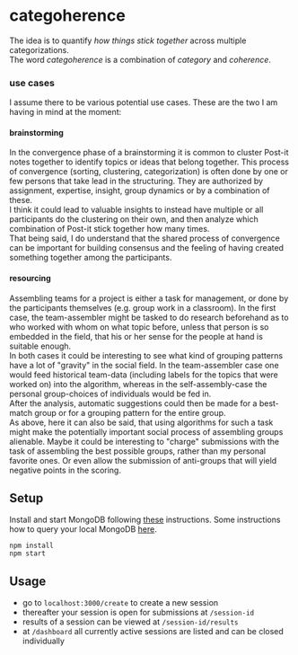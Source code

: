 # categoherence

The idea is to quantify *how things stick together* across multiple categorizations.<br>
The word *categoherence* is a combination of *category* and *coherence*. 

### use cases 

I assume there to be various potential use cases. These are the two I am having in mind at the moment:

#### brainstorming

In the convergence phase of a brainstorming it is common to cluster Post-it notes together to identify topics or ideas that belong together. This process of convergence (sorting, clustering, categorization) is often done by one or few persons that take lead in the structuring. They are authorized by assignment, expertise, insight, group dynamics or by a combination of these.<br>
I think it could lead to valuable insights to instead have multiple or all participants do the clustering on their own, and then analyze which combination of Post-it stick together how many times.<br>
That being said, I do understand that the shared process of convergence can be important for building consensus and the feeling of having created something together among the participants.

#### resourcing

Assembling teams for a project is either a task for management, or done by the participants themselves (e.g. group work in a classroom). In the first case, the team-assembler might be tasked to do research beforehand as to who worked with whom on what topic before, unless that person is so embedded in the field, that his or her sense for the people at hand is suitable enough.
<br>
In both cases it could be interesting to see what kind of grouping patterns have a lot of "gravity" in the social field. In the team-assembler case one would feed historical team-data (including labels for the topics that were worked on) into the algorithm, whereas in the self-assembly-case the personal group-choices of individuals would be fed in.
<br>
After the analysis, automatic suggestions could then be made for a best-match group or for a grouping pattern for the entire group.
<br>
As above, here it can also be said, that using algorithms for such a task might make the potentially important social process of assembling groups alienable. Maybe it could be interesting to "charge" submissions with the task of assembling the best possible groups, rather than my personal favorite ones. Or even allow the submission of anti-groups that will yield negative points in the scoring.

## Setup

Install and start MongoDB following [these](https://www.mongodb.com/docs/manual/administration/install-community/) instructions. Some instructions how to query your local MongoDB [here](https://github.com/FuturICT2/FIN4NotificationServer#mongodb).
```
npm install
npm start
```

## Usage
- go to `localhost:3000/create` to create a new session
- thereafter your session is open for submissions at `/session-id`
- results of a session can be viewed at `/session-id/results`
- at `/dashboard` all currently active sessions are listed and can be closed individually
